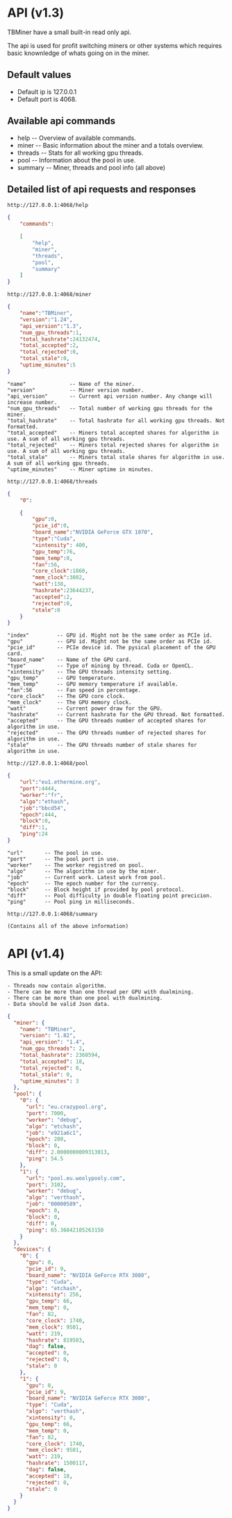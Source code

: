 
# API (v1.3)
TBMiner have a small built-in read only api.

The api is used for profit switching miners or other systems
which requires basic knownledge of whats going on in the miner.

## Default values
- Default ip is 127.0.0.1
- Default port is 4068.

## Available api commands
- help -- Overview of available commands.
- miner -- Basic information about the miner and a totals overview.
- threads -- Stats for all working gpu threads.
- pool -- Information about the pool in use.
- summary -- Miner, threads and pool info (all above)

## Detailed list of api requests and responses
```plain
http://127.0.0.1:4068/help
```
```json
{
    "commands":

    [
        "help",
        "miner",
        "threads",
        "pool",
        "summary"
    ]
}
```
```plain
http://127.0.0.1:4068/miner
```
```json
{
    "name":"TBMiner",
    "version":"1.24",
    "api_version":"1.3",
    "num_gpu_threads":1,
    "total_hashrate":24132474,
    "total_accepted":2,
    "total_rejected":0,
    "total_stale":0,
    "uptime_minutes":5
}
```
```plain
"name"              -- Name of the miner.
"version"           -- Miner version number.
"api_version"       -- Current api version number. Any change will increase number.
"num_gpu_threads"   -- Total number of working gpu threads for the miner.
"total_hashrate"    -- Total hashrate for all working gpu threads. Not formatted.
"total_accepted"    -- Miners total accepted shares for algorithm in use. A sum of all working gpu threads.
"total_rejected"    -- Miners total rejected shares for algorithm in use. A sum of all working gpu threads.
"total_stale"       -- Miners total stale shares for algorithm in use. A sum of all working gpu threads.
"uptime_minutes"    -- Miner uptime in minutes.
```
```plain
http://127.0.0.1:4068/threads
```
```json
{
    "0":

    {
        "gpu":0,
        "pcie_id":0,
        "board_name":"NVIDIA GeForce GTX 1070",
        "type":"Cuda",
        "xintensity": 400,
        "gpu_temp":76,
        "mem_temp":0,
        "fan":56,
        "core_clock":1860,
        "mem_clock":3802,
        "watt":138,
        "hashrate":23644237,
        "accepted":2,
        "rejected":0,
        "stale":0
    }
}
```
```plain
"index"         -- GPU id. Might not be the same order as PCIe id.
"gpu"           -- GPU id. Might not be the same order as PCIe id.
"pcie_id"       -- PCIe device id. The pysical placement of the GPU card.
"board_name"    -- Name of the GPU card.
"type"          -- Type of mining by thread. Cuda or OpenCL.
"xintensity"    -- The GPU threads intensity setting.
"gpu_temp"      -- GPU temperature.
"mem_temp"      -- GPU memory temperature if available.
"fan":56        -- Fan speed in percentage.
"core_clock"    -- The GPU core clock.
"mem_clock"     -- The GPU memory clock.
"watt"          -- Current power draw for the GPU.
"hashrate"      -- Current hashrate for the GPU thread. Not formatted.
"accepted"      -- The GPU threads number of accepted shares for algorithm in use.
"rejected"      -- The GPU threads number of rejected shares for algorithm in use.
"stale"         -- The GPU threads number of stale shares for algorithm in use.
```
```plain
http://127.0.0.1:4068/pool
```
```json
{
    "url":"eu1.ethermine.org",
    "port":4444,
    "worker":"fr",
    "algo":"ethash",
    "job":"bbcd54",
    "epoch":444,
    "block":0,
    "diff":1,
    "ping":24
}
```
```plain
"url"       -- The pool in use.
"port"      -- The pool port in use.
"worker"    -- The worker registred on pool.
"algo"      -- The algorithm in use by the miner.
"job"       -- Current work. Latest work from pool.
"epoch"     -- The epoch number for the currency.
"block"     -- Block height if provided by pool protocol.
"diff"      -- Pool difficulty in double floating point precicion.
"ping"      -- Pool ping in milliseconds.
```
```plain
http://127.0.0.1:4068/summary
```
```plain
(Contains all of the above information)
```

# API (v1.4)

This is a small update on the API:

    - Threads now contain algorithm.
    - There can be more than one thread per GPU with dualmining.
    - There can be more than one pool with dualmining.
    - Data should be valid Json data.

```json
{
  "miner": {
    "name": "TBMiner",
    "version": "1.82",
    "api_version": "1.4",
    "num_gpu_threads": 2,
    "total_hashrate": 2360594,
    "total_accepted": 18,
    "total_rejected": 0,
    "total_stale": 0,
    "uptime_minutes": 3
  },
  "pool": {
    "0": {
      "url": "eu.crazypool.org",
      "port": 7000,
      "worker": "debug",
      "algo": "etchash",
      "job": "e921a6c1",
      "epoch": 280,
      "block": 0,
      "diff": 2.0000000009313013,
      "ping": 54.5
    },
    "1": {
      "url": "pool.eu.woolypooly.com",
      "port": 3102,
      "worker": "debug",
      "algo": "verthash",
      "job": "00000589",
      "epoch": 0,
      "block": 0,
      "diff": 0,
      "ping": 65.36842105263158
    }
  },
  "devices": {
    "0": {
      "gpu": 0,
      "pcie_id": 9,
      "board_name": "NVIDIA GeForce RTX 3080",
      "type": "Cuda",
      "algo": "etchash",
      "xintensity": 256,
      "gpu_temp": 66,
      "mem_temp": 0,
      "fan": 82,
      "core_clock": 1740,
      "mem_clock": 9501,
      "watt": 219,
      "hashrate": 819503,
      "dag": false,
      "accepted": 0,
      "rejected": 0,
      "stale": 0
    },
    "1": {
      "gpu": 0,
      "pcie_id": 9,
      "board_name": "NVIDIA GeForce RTX 3080",
      "type": "Cuda",
      "algo": "verthash",
      "xintensity": 0,
      "gpu_temp": 66,
      "mem_temp": 0,
      "fan": 82,
      "core_clock": 1740,
      "mem_clock": 9501,
      "watt": 219,
      "hashrate": 1500117,
      "dag": false,
      "accepted": 18,
      "rejected": 0,
      "stale": 0
    }
  }
}
```
